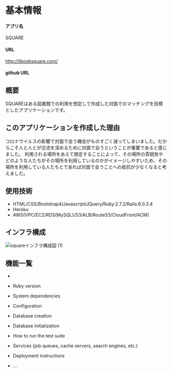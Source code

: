 # 基本情報

#### アプリ名
SQUARE

#### URL
http://libooksquare.com/

#### github URL




## 概要
SQUAREはある図書館での利用を想定して作成した対面でのマッチングを目標としたアプリケーションです。

## このアプリケーションを作成した理由
コロナウイルスの影響で対面で会う機会がものすごく減ってしまいました。だからこそ人と人とが交流を深めるために対面で会うということが重要であると感じました。
利用される場所をあえて限定することによって、その場所の雰囲気やどのような人たちがその場所を利用しているのかがイメージしやすいため、その場所を利用している人たちとであれば対面で会うことへの抵抗が少なくなると考えました。

## 使用技術

* HTML/CSS/Bootstrap4/Javascript/JQuery/Ruby:2.7.2/Rails:6.0.3.4
* Heroku
* AWS(VPC/EC2/RDS(MySQL)/S3/ALB/Route53/CloudFront/ACM)

## インフラ構成

![squareインフラ構成図 (1)](https://user-images.githubusercontent.com/45198828/103650171-f8a82f00-4fa2-11eb-9f81-4643f71a6a83.png)

## 機能一覧

* 

* Ruby version

* System dependencies

* Configuration

* Database creation

* Database initialization

* How to run the test suite

* Services (job queues, cache servers, search engines, etc.)

* Deployment instructions

* ...

